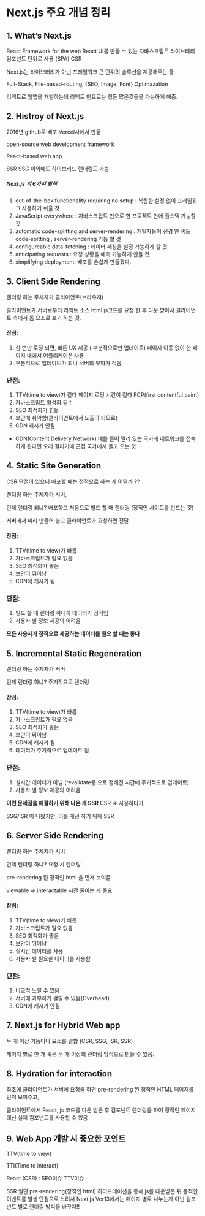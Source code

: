 # Next.js 주요 개념 정리

## 1. What’s Next.js
React Framework for the web 
React UI를 만들 수 있는 자바스크립트 라이브러리 컴포넌트 단위로 사용 (SPA) CSR 

Next.js는 라이브러리가 아닌 프레임워크  큰 단위의 솔루션을 제공해주는 툴 

Full-Stack, File-based-routing, {SEO, Image, Font} Optimazation

리액트로 웹앱을 개발하는데 리액트 만으로는 힘든 많은것들을 가능하게 해줌.


## 2. Histroy of Next.js
2016년 github로 배포 Vercel사에서 만듦

open-source web development framework

React-based web app 

SSR SSG 이외에도 하이브리드 렌더링도 가능

##### Next.js 의 6가지 원칙
1. out-of-the-box functionality requiring no setup : 복잡한 설정 없이 프레임워크 사용하기 쉬울 것
2. JavaScript everywhere : 자바스크립트 만으로 한 프로젝트 안에 풀스택 가능할 것
3. automatic code-splitting and server-rendering : 개발자들이 신경  안 써도 code-spltting , server-rendering 가능 할 것
4. configureable data-fetching : 데이터 페칭을 설정 가능하게 할 것
5. anticipating requests : 요청 상황을 예측 가능하게 만들 것
6. simplifying deployment: 배포를 손쉽게 만들겠다.

## 3. Client Side Rendering

렌더링 하는 주체자가 클리이언트(브라우저)

클라이언트가 서버로부터 리액트 소스 html js코드를 요청 한 후 다운 받아서 클라이언트 측에서 돔 요소로 표기 하는 것.
#### 장점:
1. 한 번만 로딩 되면, 빠른 UX 제공 ( 부분적으로만 업데이트) 페이지 이동 없이 한 페이지 내에서 어플리케이션 사용
2. 부분적으로 업데이트가 되니 서버의 부하가 적음

### 단점:

1. TTV(time to view)가 길다 페이지 로딩 시간이 길다 FCP(first contentful paint)
2. 자바스크립트 활성화 필수 
3. SEO 최적화가 힘듦 
4. 보안에 취약함(클라이언트에서 노출이 되므로)
5. CDN 캐시가 안됨  
- CDN(Content Delivery Network) 예를 들어 멀리 있는 국가에 네트워크를 접속하게 된다면 오래 걸리기에 근접 국가에서 들고 오는 것



## 4. Static Site Generation

CSR 단점이 있으니 배포할 때는 정적으로 하는 게 어떨까 ??

렌더링 하는 주체자가 서버, 

언제 렌더링 되냐?  배포하고 처음으로 빌드 할 때 렌더링 (정적인 사이트를 만드는 것)

서버에서 미리 만들어 놓고 클라이언트가 요청하면 전달

#### 장점:
1. TTV(time to view)가 빠름 
2. 자바스크립트가 필요 없음
3. SEO 최적화가 좋음
4. 보안이 뛰어남
5. CDN에 캐시가 됨

### 단점:

1. 빌드 할 때 렌더링 하니까 데이터가 정적임
2. 사용자 별 정보 제공의 어려움

**모든 사용자가 정적으로 제공하는 데이터를 필요 할 때는 좋다**


## 5. Incremental Static Regeneration

렌더링 하는 주체자가 서버

언제 렌더링 하냐? 주기적으로 렌더링

#### 장점:
1. TTV(time to view)가 빠름 
2. 자바스크립트가 필요 없음
3. SEO 최적화가 좋음
4. 보안이 뛰어남
5. CDN에 캐시가 됨
6. 데이터가 주기적으로 업데이트 됨

### 단점:

1. 실시간 데이터가 아님 (revalidate등 으로 정해진 시간에 주기적으로 업데이트)
2. 사용자 별 정보 제공의 어려움

**이런 문제점을 해결하기 위해 나온 게 SSR**
CSR ⇒ 사용하다가 

SSG/ISR 이 나왔지만, 이를 개선 하기 위해 SSR


## 6. Server Side Rendering
렌더링 하는 주체자가 서버

 언제 렌더링 하냐? 요청 시 렌더링

pre-rendering 된 정적인 html 을 먼저 보여줌

viewable ⇒ interactable 시간 줄이는 게 중요

#### 장점:

1. TTV(time to view)가 빠름 
2. 자바스크립트가 필요 없음
3. SEO 최적화가 좋음
4. 보안이 뛰어남
5. 실시간 데이터를 사용
6. 사용자 별 필요한 데이터를 사용함

### 단점:

1. 비교적 느릴 수 있음
2. 서버에 과부하가 걸릴 수 있음(Overhead)
3. CDN에 캐시가 안됨

## 7. Next.js for Hybrid Web app
두 개 이상 기능이나 요소를 결합 (CSR, SSG, ISR, SSR)

페이지 별로 한 개 혹은 두 개 이상의 렌더링 방식으로 만들 수 있음.

## 8. Hydration for interaction

최초에 클라이언트가 서버에 요청을 하면 pre-rendering 된 정적인 HTML 페이지를 먼저 보여주고, 

클라이언트에서 React, js 코드를 다운 받은 후 컴포넌트 렌더링을 하여 정적인 페이지 대신 실제 컴포넌트를 사용할 수 있음


## 9. Web App 개발 시 중요한 포인트
TTV(time to view)

TTI(Time to interact)

React (CSR) : SEO이슈 TTV이슈

SSR 일단 pre-rendering(정적인 html) 하이드레이션을 통해 js를 다운받은 뒤 동적인 이벤트를 발생 
단점으로 느려서 Next.js Ver13에서는 페이지 별로 나누는게 아닌 컴포넌트 별로 렌더링 방식을 바꾸자!!